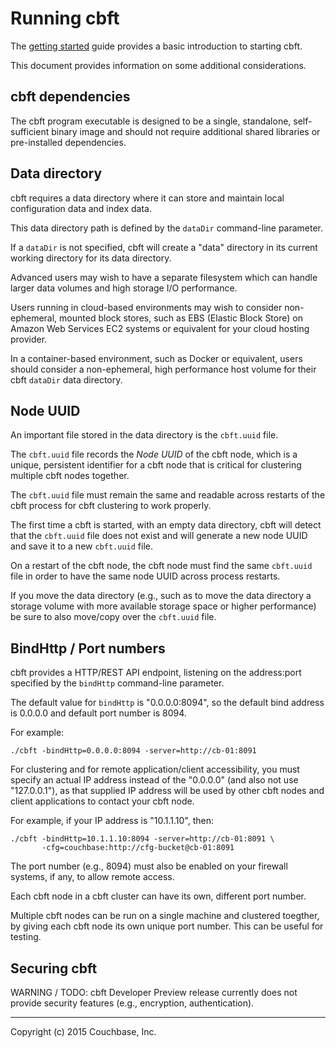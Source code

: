 # Running cbft

The [getting started](../index.md) guide provides a basic introduction
to starting cbft.

This document provides information on some additional considerations.

## cbft dependencies

The cbft program executable is designed to be a single, standalone,
self-sufficient binary image and should not require additional shared
libraries or pre-installed dependencies.

## Data directory

cbft requires a data directory where it can store and maintain local
configuration data and index data.

This data directory path is defined by the ```dataDir``` command-line
parameter.

If a ```dataDir``` is not specified, cbft will create a "data"
directory in its current working directory for its data directory.

Advanced users may wish to have a separate filesystem which can handle
larger data volumes and high storage I/O performance.

Users running in cloud-based environments may wish to consider
non-ephemeral, mounted block stores, such as EBS (Elastic Block Store)
on Amazon Web Services EC2 systems or equivalent for your cloud
hosting provider.

In a container-based environment, such as Docker or equivalent, users
should consider a non-ephemeral, high performance host volume for
their cbft ```dataDir``` data directory.

## Node UUID

An important file stored in the data directory is the ```cbft.uuid```
file.

The ```cbft.uuid``` file records the _Node UUID_ of the cbft node,
which is a unique, persistent identifier for a cbft node that is
critical for clustering multiple cbft nodes together.

The ```cbft.uuid``` file must remain the same and readable across
restarts of the cbft process for cbft clustering to work properly.

The first time a cbft is started, with an empty data directory, cbft
will detect that the ```cbft.uuid``` file does not exist and will
generate a new node UUID and save it to a new ```cbft.uuid``` file.

On a restart of the cbft node, the cbft node must find the same
```cbft.uuid``` file in order to have the same node UUID across
process restarts.

If you move the data directory (e.g., such as to move the data
directory a storage volume with more available storage space or higher
performance) be sure to also move/copy over the ```cbft.uuid``` file.

## BindHttp / Port numbers

cbft provides a HTTP/REST API endpoint, listening on the address:port
specified by the ```bindHttp``` command-line parameter.

The default value for ```bindHttp``` is "0.0.0.0:8094", so the default
bind address is 0.0.0.0 and default port number is 8094.

For example:

    ./cbft -bindHttp=0.0.0.0:8094 -server=http://cb-01:8091

For clustering and for remote application/client accessibility, you
must specify an actual IP address instead of the "0.0.0.0" (and also
not use "127.0.0.1"), as that supplied IP address will be used by
other cbft nodes and client applications to contact your cbft node.

For example, if your IP address is "10.1.1.10", then:

    ./cbft -bindHttp=10.1.1.10:8094 -server=http://cb-01:8091 \
           -cfg=couchbase:http://cfg-bucket@cb-01:8091

The port number (e.g., 8094) must also be enabled on your firewall
systems, if any, to allow remote access.

Each cbft node in a cbft cluster can have its own, different port
number.

Multiple cbft nodes can be run on a single machine and clustered
toegther, by giving each cbft node its own unique port number.  This
can be useful for testing.

## Securing cbft

WARNING / TODO: cbft Developer Preview release currently does not
provide security features (e.g., encryption, authentication).

---

Copyright (c) 2015 Couchbase, Inc.
